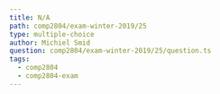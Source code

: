 ```yaml
---
title: N/A
path: comp2804/exam-winter-2019/25
type: multiple-choice
author: Michiel Smid
question: comp2804/exam-winter-2019/25/question.ts
tags:
  - comp2804
  - comp2804-exam
---
```

